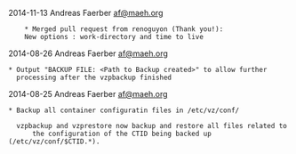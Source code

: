 2014-11-13 Andreas Faerber <af@maeh.org>

        * Merged pull request from renoguyon (Thank you!):
        New options : work-directory and time to live

2014-08-26 Andreas Faerber <af@maeh.org>

	* Output "BACKUP FILE: <Path to Backup created>" to allow further
	  processing after the vzpbackup finished

2014-08-25 Andreas Faerber <af@maeh.org>

	* Backup all container configuratin files in /etc/vz/conf/

	  vzpbackup and vzprestore now backup and restore all files related to
          the configuration of the CTID being backed up (/etc/vz/conf/$CTID.*).
